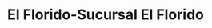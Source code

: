 ---
title: "El Florido-Sucursal El Florido"
url: /tijuana/el-florido-sucursal-el-florido/
shop: comodidad
---
